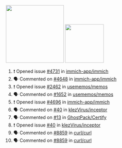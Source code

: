 <a href="https://github.com/bestrocker221"><img src="https://github-readme-stats-sigma-five.vercel.app/api?username=bestrocker221&count_private=true&theme=dark" height="180" /></a> <a href="https://github.com/bestrocker221"><img src="https://github-readme-stats-sigma-five.vercel.app/api/top-langs/?username=bestrocker221&langs_count=8&theme=dark&hide=tex,java,html,css&layout=compact" height="120" /></a>


<!--START_SECTION:activity--> 
1. ❗ Opened issue [#4731](https://github.com/immich-app/immich/issues/4731) in [immich-app/immich](https://github.com/immich-app/immich)
2. 🗣 Commented on [#4648](https://github.com/immich-app/immich/issues/4648#issuecomment-1785800381) in [immich-app/immich](https://github.com/immich-app/immich)
3. ❗ Opened issue [#2462](https://github.com/usememos/memos/issues/2462) in [usememos/memos](https://github.com/usememos/memos)
4. 🗣 Commented on [#1652](https://github.com/usememos/memos/issues/1652#issuecomment-1784217249) in [usememos/memos](https://github.com/usememos/memos)
5. ❗ Opened issue [#4696](https://github.com/immich-app/immich/issues/4696) in [immich-app/immich](https://github.com/immich-app/immich)
6. 🗣 Commented on [#40](https://github.com/klezVirus/inceptor/issues/40) in [klezVirus/inceptor](https://github.com/klezVirus/inceptor)
7. 🗣 Commented on [#13](https://github.com/GhostPack/Certify/issues/13) in [GhostPack/Certify](https://github.com/GhostPack/Certify)
8. ❗️ Opened issue [#40](https://github.com/klezVirus/inceptor/issues/40) in [klezVirus/inceptor](https://github.com/klezVirus/inceptor)
9. 🗣 Commented on [#8859](https://github.com/curl/curl/issues/8859) in [curl/curl](https://github.com/curl/curl)
10. 🗣 Commented on [#8859](https://github.com/curl/curl/issues/8859) in [curl/curl](https://github.com/curl/curl)
<!--END_SECTION:activity-->

